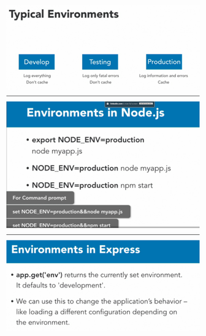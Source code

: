 ![environments.PNG](/Assests/environments.PNG)
<hr>

![environment_nodejs.PNG](/Assests/environment_nodejs.PNG)
<hr>

![environment_express.PNG](/Assests/environment_express.PNG)
